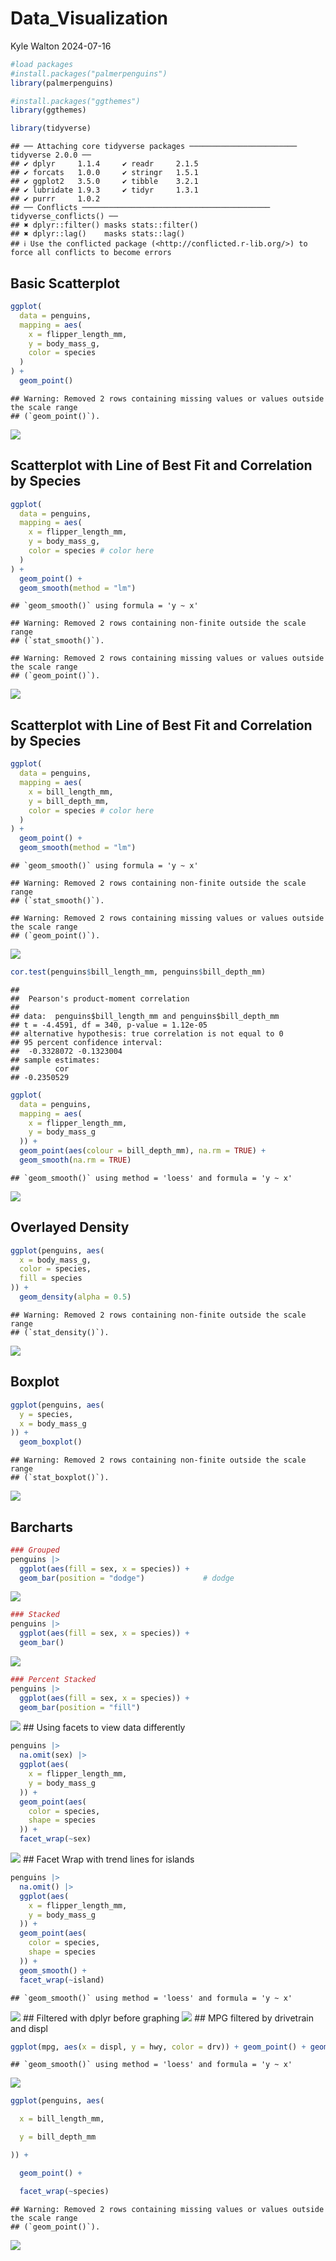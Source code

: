 Data_Visualization
================
Kyle Walton
2024-07-16

``` r
#load packages
#install.packages("palmerpenguins")
library(palmerpenguins)

#install.packages("ggthemes")
library(ggthemes)

library(tidyverse)
```

    ## ── Attaching core tidyverse packages ──────────────────────── tidyverse 2.0.0 ──
    ## ✔ dplyr     1.1.4     ✔ readr     2.1.5
    ## ✔ forcats   1.0.0     ✔ stringr   1.5.1
    ## ✔ ggplot2   3.5.0     ✔ tibble    3.2.1
    ## ✔ lubridate 1.9.3     ✔ tidyr     1.3.1
    ## ✔ purrr     1.0.2     
    ## ── Conflicts ────────────────────────────────────────── tidyverse_conflicts() ──
    ## ✖ dplyr::filter() masks stats::filter()
    ## ✖ dplyr::lag()    masks stats::lag()
    ## ℹ Use the conflicted package (<http://conflicted.r-lib.org/>) to force all conflicts to become errors

## Basic Scatterplot

``` r
ggplot(
  data = penguins,
  mapping = aes(
    x = flipper_length_mm,
    y = body_mass_g,
    color = species
  )
) +
  geom_point()
```

    ## Warning: Removed 2 rows containing missing values or values outside the scale range
    ## (`geom_point()`).

![](Data_Visualizations_files/figure-gfm/unnamed-chunk-2-1.png)<!-- -->

## Scatterplot with Line of Best Fit and Correlation by Species

``` r
ggplot(
  data = penguins,
  mapping = aes(
    x = flipper_length_mm,
    y = body_mass_g,
    color = species # color here
  )
) +
  geom_point() +
  geom_smooth(method = "lm")
```

    ## `geom_smooth()` using formula = 'y ~ x'

    ## Warning: Removed 2 rows containing non-finite outside the scale range
    ## (`stat_smooth()`).

    ## Warning: Removed 2 rows containing missing values or values outside the scale range
    ## (`geom_point()`).

![](Data_Visualizations_files/figure-gfm/unnamed-chunk-3-1.png)<!-- -->

## Scatterplot with Line of Best Fit and Correlation by Species

``` r
ggplot(
  data = penguins,
  mapping = aes(
    x = bill_length_mm,
    y = bill_depth_mm,
    color = species # color here
  )
) +
  geom_point() +
  geom_smooth(method = "lm")
```

    ## `geom_smooth()` using formula = 'y ~ x'

    ## Warning: Removed 2 rows containing non-finite outside the scale range
    ## (`stat_smooth()`).

    ## Warning: Removed 2 rows containing missing values or values outside the scale range
    ## (`geom_point()`).

![](Data_Visualizations_files/figure-gfm/unnamed-chunk-4-1.png)<!-- -->

``` r
cor.test(penguins$bill_length_mm, penguins$bill_depth_mm)
```

    ## 
    ##  Pearson's product-moment correlation
    ## 
    ## data:  penguins$bill_length_mm and penguins$bill_depth_mm
    ## t = -4.4591, df = 340, p-value = 1.12e-05
    ## alternative hypothesis: true correlation is not equal to 0
    ## 95 percent confidence interval:
    ##  -0.3328072 -0.1323004
    ## sample estimates:
    ##        cor 
    ## -0.2350529

``` r
ggplot(
  data = penguins,
  mapping = aes(
    x = flipper_length_mm,
    y = body_mass_g
  )) + 
  geom_point(aes(colour = bill_depth_mm), na.rm = TRUE) + 
  geom_smooth(na.rm = TRUE)
```

    ## `geom_smooth()` using method = 'loess' and formula = 'y ~ x'

![](Data_Visualizations_files/figure-gfm/unnamed-chunk-5-1.png)<!-- -->

## Overlayed Density

``` r
ggplot(penguins, aes(
  x = body_mass_g,
  color = species,
  fill = species
)) +
  geom_density(alpha = 0.5)
```

    ## Warning: Removed 2 rows containing non-finite outside the scale range
    ## (`stat_density()`).

![](Data_Visualizations_files/figure-gfm/unnamed-chunk-6-1.png)<!-- -->

## Boxplot

``` r
ggplot(penguins, aes(
  y = species,
  x = body_mass_g
)) +
  geom_boxplot() 
```

    ## Warning: Removed 2 rows containing non-finite outside the scale range
    ## (`stat_boxplot()`).

![](Data_Visualizations_files/figure-gfm/unnamed-chunk-7-1.png)<!-- -->

## Barcharts

``` r
### Grouped
penguins |>
  ggplot(aes(fill = sex, x = species)) +
  geom_bar(position = "dodge")             # dodge
```

![](Data_Visualizations_files/figure-gfm/unnamed-chunk-8-1.png)<!-- -->

``` r
### Stacked
penguins |>
  ggplot(aes(fill = sex, x = species)) +
  geom_bar()
```

![](Data_Visualizations_files/figure-gfm/unnamed-chunk-8-2.png)<!-- -->

``` r
### Percent Stacked
penguins |>
  ggplot(aes(fill = sex, x = species)) +
  geom_bar(position = "fill")              
```

![](Data_Visualizations_files/figure-gfm/unnamed-chunk-8-3.png)<!-- -->
\## Using facets to view data differently

``` r
penguins |>
  na.omit(sex) |>
  ggplot(aes(
    x = flipper_length_mm,
    y = body_mass_g
  )) +
  geom_point(aes(
    color = species,
    shape = species
  )) +
  facet_wrap(~sex)
```

![](Data_Visualizations_files/figure-gfm/unnamed-chunk-9-1.png)<!-- -->
\## Facet Wrap with trend lines for islands

``` r
penguins |>
  na.omit() |>
  ggplot(aes(
    x = flipper_length_mm,
    y = body_mass_g
  )) +
  geom_point(aes(
    color = species,
    shape = species
  )) +
  geom_smooth() +
  facet_wrap(~island)
```

    ## `geom_smooth()` using method = 'loess' and formula = 'y ~ x'

![](Data_Visualizations_files/figure-gfm/unnamed-chunk-10-1.png)<!-- -->
\## Filtered with dplyr before graphing
![](Data_Visualizations_files/figure-gfm/unnamed-chunk-11-1.png)<!-- -->
\## MPG filtered by drivetrain and displ

``` r
ggplot(mpg, aes(x = displ, y = hwy, color = drv)) + geom_point() + geom_smooth()
```

    ## `geom_smooth()` using method = 'loess' and formula = 'y ~ x'

![](Data_Visualizations_files/figure-gfm/unnamed-chunk-12-1.png)<!-- -->

``` r
ggplot(penguins, aes(

  x = bill_length_mm,

  y = bill_depth_mm

)) +

  geom_point() +

  facet_wrap(~species)
```

    ## Warning: Removed 2 rows containing missing values or values outside the scale range
    ## (`geom_point()`).

![](Data_Visualizations_files/figure-gfm/unnamed-chunk-13-1.png)<!-- -->
